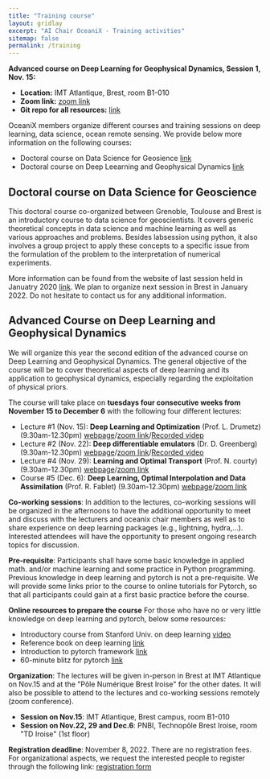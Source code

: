 ```yaml
---
title: "Training course"
layout: gridlay
excerpt: "AI Chair OceaniX - Training activities"
sitemap: false
permalink: /training
---
```


**Advanced course on Deep Learning for Geophysical Dynamics, Session 1, Nov. 15:**
- **Location:** IMT Atlantique, Brest, room B1-010
- **Zoom link:** [zoom link](https://cnrs.zoom.us/j/93683997886?pwd=NFE0NjdSTkhUeFBJbC9rR0U2M0FQdz09)
- **Git repo for all resources:** [link](https://github.com/CIA-Oceanix/DLGD2022)

OceaniX members organize different courses and training sessions on deep learning, data science, ocean remote sensing. We provide below more information on the following courses:
- Doctoral course on Data Science for Geosience [link](#doctoral-course-on-data-science-for-geoscience)
- Doctoral course on Deep Leearning and Geophysical Dynamics [link](#advanced-course-on-deep-learning-and-geophysical-dynamics)

## Doctoral course on Data Science for Geoscience
This doctoral course co-organized between Grenoble, Toulouse and Brest is an introductory course to data science for geoscientists. It covers generic theoretical concepts in data science and machine learning as well as various approaches and problems. Besides labsession using python, it also involves a group project to apply these concepts to a specific issue from the formulation of the problem to the interpretation of numerical experiments.

More information can be found from the website of last session held in Januatry 2020 [link](https://dsg2020.wordpress.com/). 
We plan to organize next session in Brest in January 2022. Do not hesitate to contact us for any additional information.

## Advanced Course on Deep Learning and Geophysical Dynamics
We will organize this year the second edition of the advanced course on Deep Learning and Geophysical Dynamics. The general objective of the course will be to cover theoretical aspects of deep learning and its application to geophysical dynamics, especially regarding the exploitation of physical priors. 

The course will take place on **tuesdays four consecutive weeks from November 15 to December 6** with the following four different lectures:
- Lecture #1 (Nov. 15): **Deep Learning and Optimization** (Prof. L. Drumetz) (9.30am-12.30pm) [webpage](https://www.researchgate.net/profile/Lucas-Drumetz)/[zoom link](https://cnrs.zoom.us/j/93638732901?pwd=cG1QdlhJUjNTTW1nd1hka2krcVJMZz09)/[Recorded videp](https://youtu.be/AfAeGBLEF7Q)
- Lecture #2 (Nov. 22): **Deep differentiable emulators** (Dr. D. Greenberg) (9.30am-12.30pm) [webpage](https://www.hereon.de/institutes/coastal_systems_analysis_modeling/model_driven_machine_learning/team/098795/index.php.en)/[zoom link](https://cnrs.zoom.us/j/95507484012?pwd=TFB2NXcvSnVvODFDYVQ5ck00MzRKZz09)/[Recorded video](https://youtu.be/xuGKxTwZ_7s)
- Lecture #4 (Nov. 29): **Learning and Optimal Transport** (Prof. N. courty) (9.30am-12.30pm) [webpage](https://people.irisa.fr/Nicolas.Courty/)/[zoom link](https://cnrs.zoom.us/j/93683997886?pwd=NFE0NjdSTkhUeFBJbC9rR0U2M0FQdz09)
- Course #5 (Dec. 6): **Deep Learning, Optimal Interpolation and Data Assimilation** (Prof. R. Fablet) (9.30am-12.30pm) [webpage](https://rfablet.github.io/)/[zoom link](https://cnrs.zoom.us/j/97461908412?pwd=d0ZGbWtvTlpSc2kzMTVtQ1JVcUg5QT09)


**Co-working sessions**: In addition to the lectures, co-working sessions will be organized in the afternoons to have the additional opportunity to meet and discuss with the lecturers and oceanix chair members as well as to share experience on deep learning packages (e.g., lightning, hydra,...). Interested attendees will have the opportunity to present ongoing research topics for discussion. 

**Pre-requisite**: Participants shall have some basic knowledge in applied math. and/or machine learning and some practice in Python programming. Previous knowledge in deep learning and pytorch is not a pre-requisite. We will provide some links prior to the course to online tutorials for Pytorch, so that all participants could gain at a first basic practice before the course. 

**Online resources to prepare the course**
For those who have no or very little knowledge on deep learning and pytorch, below some resources:
- Introductory course from Stanford Univ. on deep learning [video](https://www.youtube.com/watch?v=AwQHqWyHRpU&list=PLoROMvodv4rOABXSygHTsbvUz4G_YQhOb)
- Reference book on deep learning [link](https://www.deeplearningbook.org/contents/mlp.html)
- Introduction to pytorch framework [link](https://pytorch.org/tutorials/beginner/basics/intro.html)
- 60-minute blitz for pytorch [link](https://pytorch.org/tutorials/beginner/deep_learning_60min_blitz.html)

**Organization**: The lectures will be given in-person in Brest at IMT Atlantique on Nov.15 and at the "Pôle Numérique Brest Iroise" for the other dates. It will also be possible to attend to the lectures and co-working sessions remotely (zoom conference).
- **Session on Nov.15**: IMT Atlantique, Brest campus, room B1-010
- **Session on Nov.22, 29 and Dec.6**: PNBI, Technopôle Brest Iroise, room "TD Iroise" (1st floor)


**Registration deadline**: November 8, 2022. There are no registration fees. For organizational aspects, we request the interested people to register through the following link: [registration form](https://pytorch.org/tutorials/beginner/deep_learning_60min_blitz.html)
